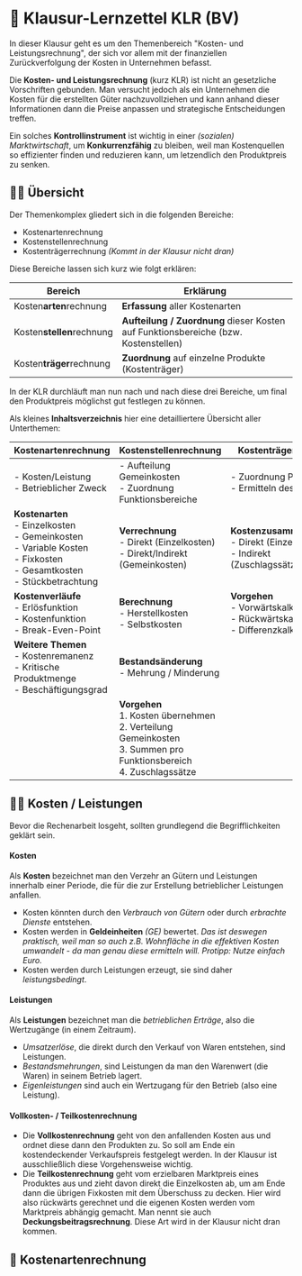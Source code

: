 # 🎰 Klausur-Lernzettel KLR (BV)

In dieser Klausur geht es um den Themenbereich "Kosten- und Leistungsrechnung", der sich vor allem mit der finanziellen Zurückverfolgung der Kosten in Unternehmen befasst.

Die **Kosten- und Leistungsrechnung** (kurz KLR) ist nicht an gesetzliche Vorschriften gebunden. Man versucht jedoch als ein Unternehmen die Kosten für die erstellten Güter nachzuvollziehen und kann anhand dieser Informationen dann die Preise anpassen und strategische Entscheidungen treffen.

Ein solches **Kontrollinstrument** ist wichtig in einer *(sozialen) Marktwirtschaft*, um **Konkurrenzfähig** zu bleiben, weil man Kostenquellen so effizienter finden und reduzieren kann, um letzendlich den Produktpreis zu senken.

## 🐱‍👤 Übersicht

Der Themenkomplex gliedert sich in die folgenden Bereiche:

- Kostenartenrechnung
- Kostenstellenrechnung
- Kostenträgerrechnung *(Kommt in der Klausur nicht dran)*

Diese Bereiche lassen sich kurz wie folgt erklären:

| Bereich                   | Erklärung                                                    |
| ------------------------- | ------------------------------------------------------------ |
| Kosten**arten**rechnung   | **Erfassung** aller Kostenarten                              |
| Kosten**stellen**rechnung | **Aufteilung / Zuordnung** dieser Kosten auf Funktionsbereiche (bzw. Kostenstellen) |
| Kosten**träger**rechnung  | **Zuordnung** auf einzelne Produkte (Kostenträger)           |

In der KLR durchläuft man nun nach und nach diese drei Bereiche, um final den Produktpreis möglichst gut festlegen zu können.

Als kleines **Inhaltsverzeichnis** hier eine detailliertere Übersicht aller Unterthemen:

| Kostenartenrechnung                                          | Kostenstellenrechnung                                        | Kostenträgerrechnung                                         |
| ------------------------------------------------------------ | ------------------------------------------------------------ | ------------------------------------------------------------ |
| - Kosten/Leistung<br />- Betrieblicher Zweck                 | - Aufteilung Gemeinkosten<br />- Zuordnung Funktionsbereiche | - Zuordnung Produkte<br />- Ermitteln des Preises            |
| **Kostenarten**<br />- Einzelkosten<br />- Gemeinkosten<br />- Variable Kosten<br />- Fixkosten<br />- Gesamtkosten<br />- Stückbetrachtung | **Verrechnung**<br />- Direkt (Einzelkosten)<br />- Direkt/Indirekt (Gemeinkosten) | **Kostenzusammensetzung**<br />- Direkt (Einzelkosten)<br />- Indirekt (Zuschlagssätze) |
| **Kostenverläufe**<br />- Erlösfunktion<br />- Kostenfunktion<br />- Break-Even-Point | **Berechnung**<br />- Herstellkosten<br />- Selbstkosten     | **Vorgehen**<br />- Vorwärtskalkulation<br />- Rückwärtskalkulation<br />- Differenzkalkulation |
| **Weitere Themen**<br />- Kostenremanenz<br />- Kritische Produktmenge<br />- Beschäftigungsgrad | **Bestandsänderung**<br />- Mehrung / Minderung              |                                                              |
|                                                              | **Vorgehen**<br />1. Kosten übernehmen<br />2. Verteilung Gemeinkosten<br />3. Summen pro Funktionsbereich<br />4. Zuschlagssätze |                                                              |

## 👨‍🎓 Kosten / Leistungen

Bevor die Rechenarbeit losgeht, sollten grundlegend die Begrifflichkeiten geklärt sein.

#### Kosten

Als **Kosten** bezeichnet man den Verzehr an Gütern und Leistungen innerhalb einer Periode, die für die zur Erstellung betrieblicher Leistungen anfallen.

- Kosten könnten durch den *Verbrauch von Gütern* oder durch *erbrachte Dienste* entstehen.
- Kosten werden in **Geldeinheiten** *(GE)* bewertet.
  *Das ist deswegen praktisch, weil man so auch z.B. Wohnfläche in die effektiven Kosten umwandelt - da man genau diese ermitteln will. Protipp: Nutze einfach Euro.*
- Kosten werden durch Leistungen erzeugt, sie sind daher *leistungsbedingt*.

#### Leistungen

Als **Leistungen** bezeichnet man die *betrieblichen Erträge*, also die Wertzugänge (in einem Zeitraum).

- *Umsatzerlöse*, die direkt durch den Verkauf von Waren entstehen, sind Leistungen.
- *Bestandsmehrungen*, sind Leistungen da man den Warenwert (die Waren) in seinem Betrieb lagert.
- *Eigenleistungen* sind auch ein Wertzugang für den Betrieb (also eine Leistung).

#### Vollkosten- / Teilkostenrechnung

- Die **Vollkostenrechnung** geht von den anfallenden Kosten aus und ordnet diese dann den Produkten zu. So soll am Ende ein kostendeckender Verkaufspreis festgelegt werden. In der Klausur ist ausschließlich diese Vorgehensweise wichtig.
- Die **Teilkostenrechnung** geht vom erzielbaren Marktpreis eines Produktes aus und zieht davon direkt die Einzelkosten ab, um am Ende dann die übrigen Fixkosten mit dem Überschuss zu decken. Hier wird also rückwärts gerechnet und die eigenen Kosten werden vom Marktpreis abhängig gemacht. Man nennt sie auch **Deckungsbeitragsrechnung**. Diese Art wird in der Klausur nicht dran kommen.

## 🤑 Kostenartenrechnung